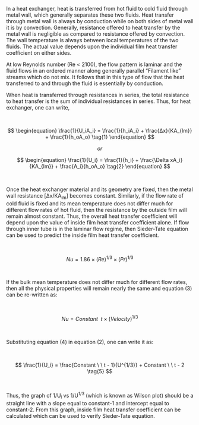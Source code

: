 <p>
   In a heat exchanger, heat is transferred from hot fluid to cold fluid through metal wall, which generally separates these two fluids. Heat transfer through metal wall is always by conduction while on both sides of metal wall it is by convection. Generally, resistance offered to heat transfer by the metal wall is negligible as compared to resistance offered by convection. The wall temperature is always between local temperatures of the two fluids. The actual value depends upon the individual film heat transfer coefficient on either sides.
</p>

<p>
   At low Reynolds number (Re < 2100), the flow pattern is laminar and the fluid flows in an ordered manner along generally parallel “Filament like” streams which do not mix. It follows that in this type of flow that the heat transferred to and through the fluid is essentially by conduction.
</p>

<p>
   When heat is transferred through resistances in series, the total resistance to heat transfer is the sum of individual resistances in series. Thus, for heat exchanger, one can write,
</p>

<br>

$$
   \begin{equation}
      \frac{1}{U_iA_i} = \frac{1}{h_iA_i} + \frac{Δx}{KA_{lm}} + \frac{1}{h_oA_o} \tag{1}
   \end{equation}
$$

$$
   or
$$

$$
   \begin{equation}
      \frac{1}{U_i} = \frac{1}{h_i} + \frac{\Delta xA_i}{KA_{lm}} + \frac{A_i}{h_oA_o} \tag{2}
   \end{equation}
$$

<br>

<p>
   Once the heat exchanger material and its geometry are fixed, then the metal wall resistance [&Delta;x/KA<sub>lm</sub>] becomes constant. Similarly, if the flow rate of cold fluid is fixed and its mean temperature does not differ much for different flow rates of hot fluid, then the resistance by the outside film will remain almost constant. Thus, the overall heat transfer coefficient will depend upon the value of inside film heat transfer coefficient alone. If flow through inner tube is in the laminar flow regime, then Sieder-Tate equation can be used to predict the inside film heat transfer coefficient.
</p>

<br>

$$
   \begin{equation}
      Nu = 1.86 × (Re)^{1/3} × (Pr)^{1/3} \tag{3}
   \end{equation}
$$

<br>

<p>
   If the bulk mean temperature does not differ much for different flow rates, then all the physical properties will remain nearly the same and equation (3) can be re-written as:
</p>

<br>

$$
   \begin{equation}
      Nu = Constant \ \ t × (Velocity)^{1/3} \tag{4}
   \end{equation}
$$

<br>

<p>Substituting equation (4) in equation (2), one can write it as:</p>

<br>

$$
   \frac{1}{U_i} = \frac{Constant \ \ t - 1}{U^{1/3}} + Constant \ \ t - 2 \tag{5}
$$

<br>

<p>
   Thus, the graph of 1/U<sub>i</sub> vs 1/U<sup>1/3</sup> (which is known as Wilson plot) should be a straight line with a slope equal to constant-1 and intercept equal to constant-2. From this graph, inside film heat transfer coefficient can be calculated which can be used to verify Sieder-Tate equation.
</p>
<script type="text/javascript" id="MathJax-script" async src="https://cdn.jsdelivr.net/npm/mathjax@3/es5/tex-mml-chtml.js"> </script>
